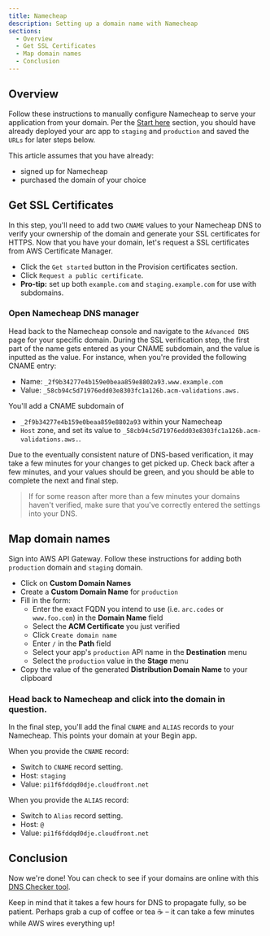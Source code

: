 ```yaml
---
title: Namecheap
description: Setting up a domain name with Namecheap
sections:
  - Overview
  - Get SSL Certificates
  - Map domain names
  - Conclusion
---
```


## Overview

Follow these instructions to manually configure Namecheap to serve your application from your domain. Per the [Start here](/docs/en/guides/domains/start-here) section, you should have already deployed your arc app to `staging` and `production` and saved the `URLs` for later steps below.

This article assumes that you have already:

- signed up for Namecheap
- purchased the domain of your choice

## Get SSL Certificates

In this step, you'll need to add two `CNAME` values to your Namecheap DNS to verify your ownership of the domain and generate your SSL certificates for HTTPS. Now that you have your domain, let's request a SSL certificates from AWS Certificate Manager.

- Click the `Get started` button in the Provision certificates section. 
- Click `Request a public certificate`.
- **Pro-tip:** set up both `example.com` and `staging.example.com` for use with subdomains.

### Open Namecheap DNS manager

Head back to the Namecheap console and navigate to the `Advanced DNS` page for your specific domain. During the SSL verification step, the first part of the name gets entered as your CNAME subdomain, and the value is inputted as the value. For instance, when you're provided the following CNAME entry:

- Name: `_2f9b34277e4b159e0beaa859e8802a93.www.example.com`
- Value: `_58cb94c5d71976edd03e8303fc1a126b.acm-validations.aws.`

You'll add a CNAME subdomain of 
- `_2f9b34277e4b159e0beaa859e8802a93` within your Namecheap 
- `Host` zone, and set its value to `_58cb94c5d71976edd03e8303fc1a126b.acm-validations.aws.`.

Due to the eventually consistent nature of DNS-based verification, it may take a few minutes for your changes to get picked up. Check back after a few minutes, and your values should be green, and you should be able to complete the next and final step.

> If for some reason after more than a few minutes your domains haven't verified, make sure that you've correctly entered the settings into your DNS.

## Map domain names

Sign into AWS API Gateway. Follow these instructions for adding both `production` domain and `staging` domain.

- Click on **Custom Domain Names**
- Create a **Custom Domain Name** for `production`
- Fill in the form:
  - Enter the exact FQDN you intend to use (i.e. `arc.codes` or `www.foo.com`) in the **Domain Name** field
  - Select the **ACM Certificate** you just verified
  - Click `Create domain name`
  - Enter `/` in the **Path** field
  - Select your app's `production` API name in the **Destination** menu
  - Select the `production` value in the **Stage** menu
- Copy the value of the generated **Distribution Domain Name** to your clipboard

### Head back to Namecheap and click into the domain in question.

In the final step, you'll add the final `CNAME` and `ALIAS` records to your Namecheap. This points your domain at your Begin app.

When you provide the `CNAME` record:

- Switch to `CNAME` record setting.
- Host: `staging`
- Value: `pi1f6fddqd0dje.cloudfront.net`


When you provide the `ALIAS` record:

- Switch to `Alias` record setting.
- Host: `@`
- Value: `pi1f6fddqd0dje.cloudfront.net`

## Conclusion

Now we're done! You can check to see if your domains are online with this [DNS Checker tool](https://dnschecker.org/).

Keep in mind that it takes a few hours for DNS to propagate fully, so be patient. Perhaps grab a cup of coffee or tea ☕️ – it can take a few minutes while AWS wires everything up!